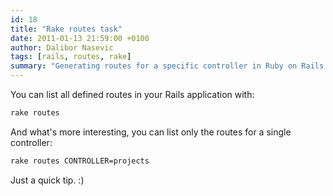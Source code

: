 ```yaml
---
id: 18
title: "Rake routes task"
date: 2011-01-13 21:59:00 +0100
author: Dalibor Nasevic
tags: [rails, routes, rake]
summary: "Generating routes for a specific controller in Ruby on Rails application with rake routes task."
---
```


You can list all defined routes in your Rails application with:

```bash
rake routes
```

And what's more interesting, you can list only the routes for a single controller:

```bash
rake routes CONTROLLER=projects
```

Just a quick tip. :)
